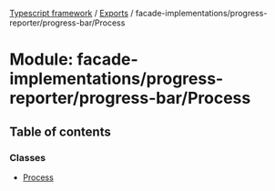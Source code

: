 [Typescript framework](../index.md) / [Exports](../modules.md) / facade-implementations/progress-reporter/progress-bar/Process

# Module: facade-implementations/progress-reporter/progress-bar/Process

## Table of contents

### Classes

- [Process](../classes/facade_implementations_progress_reporter_progress_bar_Process.Process.md)
